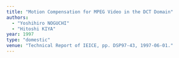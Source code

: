 ```yaml
---
title: "Motion Compensation for MPEG Video in the DCT Domain"
authors:
  - "Yoshihiro NOGUCHI"
  - "Hitoshi KIYA"
year: 1997
type: "domestic"
venue: "Technical Report of IEICE, pp. DSP97-43, 1997-06-01."
---
```

